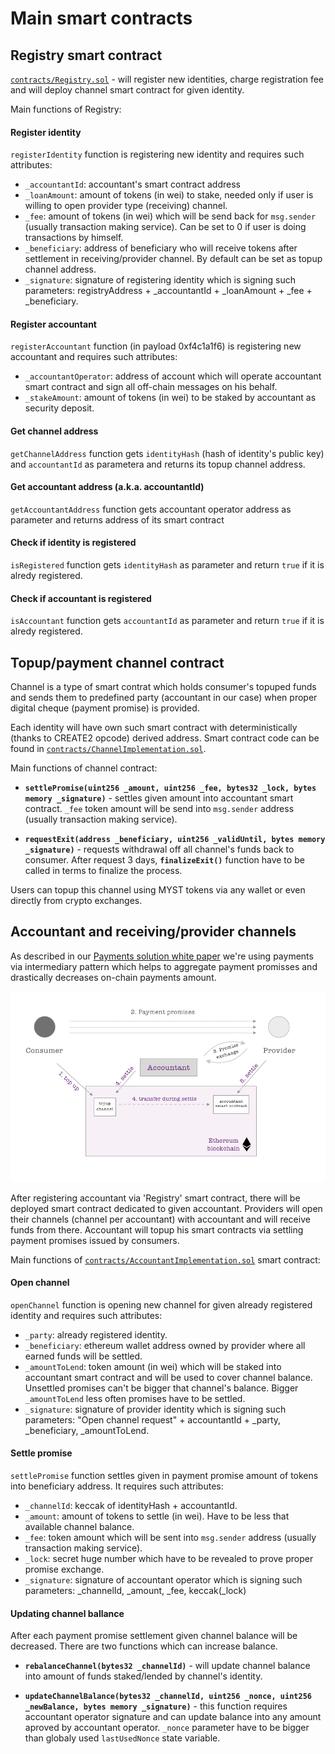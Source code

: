 Main smart contracts
====================

Registry smart contract
-----------------------

[`contracts/Registry.sol`](../contracts/Registry.sol) - will register new identities, charge registration fee and will deploy channel smart contract for given identity.

Main functions of Registry:

#### Register identity
`registerIdentity` function is registering new identity and requires such attributes:
 * `_accountantId`: accountant's smart contract address
 * `_loanAmount`: amount of tokens (in wei) to stake, needed only if user is willing to open provider type (receiving) channel.
 * `_fee`: amount of tokens (in wei) which will be send back for `msg.sender` (usually transaction making service). Can be set to 0 if user is doing transactions by himself.
 * `_beneficiary`: address of beneficiary who will receive tokens after settlement in receiving/provider channel. By default can be set as topup channel address.
 * `_signature`: signature of registering identity which is signing such parameters: registryAddress + _accountantId + _loanAmount + _fee + _beneficiary.

#### Register accountant
`registerAccountant` function (in payload 0xf4c1a1f6) is registering new accountant and requires such attributes:
 * `_accountantOperator`: address of account which will operate accountant smart contract and sign all off-chain messages on his behalf.
 * `_stakeAmount`: amount of tokens (in wei) to be staked by accountant as security deposit.

#### Get channel address
`getChannelAddress` function gets `identityHash` (hash of identity's public key) and `accountantId` as parametera and returns its topup channel address.

#### Get accountant address (a.k.a. accountantId)
`getAccountantAddress` function gets accountant operator address as parameter and returns address of its smart contract

#### Check if identity is registered
`isRegistered` function gets `identityHash` as parameter and return `true` if it is alredy registered.

#### Check if accountant is registered
`isAccountant` function gets `accountantId` as parameter and return `true` if it is alredy registered.


Topup/payment channel contract
------------------------------

Channel is a type of smart contrat which holds consumer's topuped funds and sends them to predefined party (accountant in our case) when proper digital cheque (payment promise) is provided.

Each identity will have own such smart contract with deterministically (thanks to CREATE2 opcode) derived address. Smart contract code can be found in [`contracts/ChannelImplementation.sol`](../contracts/ChannelImplementation.sol).

Main functions of channel contract:

* **`settlePromise(uint256 _amount, uint256 _fee, bytes32 _lock, bytes memory _signature)`** - settles given amount into accountant smart contract. `_fee` token amount will be send into `msg.sender` address (usually transaction making service).

* **`requestExit(address _beneficiary, uint256 _validUntil, bytes memory _signature)`** - requests withdrawal off all channel's funds back to consumer. After request 3 days,  **`finalizeExit()`** function have to be called in terms to finalize the process.

Users can topup this channel using MYST tokens via any wallet or even directly from crypto exchanges.

Accountant and receiving/provider channels
------------------------------------------

As described in our [Payments solution white paper](paper/accountant-pattern.pdf) we're using payments via intermediary pattern which helps to aggregate payment promisses and drastically decreases on-chain payments amount.

![Accountant pattern](img/payment-via-accountant.png)

After registering accountant via 'Registry' smart contract, there will be deployed smart contract dedicated to given accountant. Providers will open their channels (channel per accountant) with accountant and will receive funds from there. Accountant will topup his smart contracts via settling payment promises issued by consumers.

Main functions of [`contracts/AccountantImplementation.sol`](../contracts/AccountantImplementation.sol) smart contract:

#### Open channel

`openChannel` function is opening new channel for given already registered identity and requires such attributes:

 * `_party`: already registered identity.
 * `_beneficiary`: ethereum wallet address owned by provider where all earned funds will be settled.
 * `_amountToLend`: token amount (in wei) which will be staked into accountant smart contract and will be used to cover channel balance. Unsettled promises can't be bigger that channel's balance. Bigger `_amountToLend` less often promises have to be settled.
 * `_signature`: signature of provider identity which is signing such parameters: "Open channel request" + accountantId + _party, _beneficiary, _amountToLend.

 #### Settle promise
`settlePromise` function settles given in payment promise amount of tokens into beneficiary address. It requires such attributes:

 * `_channelId`: keccak of identityHash + accountantId.
 * `_amount`: amount of tokens to settle (in wei). Have to be less that available channel balance.
 * `_fee`: token amount which will be sent into `msg.sender` address (usually transaction making service).
 * `_lock`: secret huge number which have to be revealed to prove proper promise exchange.
 * `_signature`: signature of accountant operator which is signing such parameters: _channelId, _amount, _fee, keccak(_lock)

#### Updating channel ballance

After each payment promise settlement given channel balance will be decreased. There are two functions which can increase balance.

 * **`rebalanceChannel(bytes32 _channelId)`** - will update channel balance into amount of funds staked/lended by channel's identity.

 * **`updateChannelBalance(bytes32 _channelId, uint256 _nonce, uint256 _newBalance, bytes memory _signature)`** - this function requires accountant operator signature and can update balance into any amount aproved by accountant operator. `_nonce` parameter have to be bigger than globaly used `lastUsedNonce` state variable.
